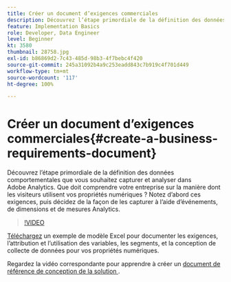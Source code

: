 ```yaml
---
title: Créer un document d’exigences commerciales
description: Découvrez l’étape primordiale de la définition des données comportementales que vous souhaitez capturer et analyser dans Adobe Analytics.
feature: Implementation Basics
role: Developer, Data Engineer
level: Beginner
kt: 3580
thumbnail: 28758.jpg
exl-id: b86869d2-7c43-485d-98b3-4f7bebc4f420
source-git-commit: 245a31092b4a9c253eadd843c7b919c4f701d449
workflow-type: tm+mt
source-wordcount: '117'
ht-degree: 100%

---
```


# Créer un document d’exigences commerciales{#create-a-business-requirements-document}

Découvrez l’étape primordiale de la définition des données comportementales que vous souhaitez capturer et analyser dans Adobe Analytics. Que doit comprendre votre entreprise sur la manière dont les visiteurs utilisent vos propriétés numériques ? Notez d’abord ces exigences, puis décidez de la façon de les capturer à l’aide d’événements, de dimensions et de mesures Analytics.

>[!VIDEO](https://video.tv.adobe.com/v/31118/?quality=12&learn=on&captions=fre_fr)

[Téléchargez](assets/aa_en_BRD_SDR_template.xlsx) un exemple de modèle Excel pour documenter les exigences, l’attribution et l’utilisation des variables, les segments, et la conception de collecte de données pour vos propriétés numériques.

Regardez la vidéo correspondante pour apprendre à créer un [document de référence de conception de la solution ](creating-and-maintaining-an-sdr.md).

